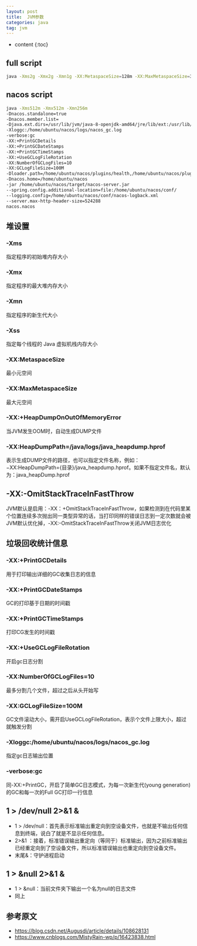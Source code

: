 ```yaml
---
layout: post
title:  JVM参数
categories: java
tag: jvm
---
```



* content
{:toc}

## full script
```sh
java -Xms2g -Xmx2g -Xmn1g -XX:MetaspaceSize=128m -XX:MaxMetaspaceSize=320m -XX:-OmitStackTraceInFastThrow -XX:+HeapDumpOnOutOfMemoryError -XX:HeapDumpPath=/dumppath/java_heapdump.hprof -Xloggc:/logs/gc.log -verbose:gc -XX:+PrintGCDetails -XX:+PrintGCDateStamps -XX:+PrintGCTimeStamps -XX:+UseGCLogFileRotation -XX:NumberOfGCLogFiles=10 -XX:GCLogFileSize=100M -jar test.jar --spring.profiles.active=test --logging.level.org.springframework.r2dbc=INFO > /dev/null 2>&1 &
```

## nacos script

```sh
java -Xms512m -Xmx512m -Xmn256m 
-Dnacos.standalone=true 
-Dnacos.member.list= 
-Djava.ext.dirs=/usr/lib/jvm/java-8-openjdk-amd64/jre/lib/ext:/usr/lib/jvm/java-8-openjdk-amd64/lib/ext 
-Xloggc:/home/ubuntu/nacos/logs/nacos_gc.log 
-verbose:gc 
-XX:+PrintGCDetails 
-XX:+PrintGCDateStamps 
-XX:+PrintGCTimeStamps 
-XX:+UseGCLogFileRotation 
-XX:NumberOfGCLogFiles=10 
-XX:GCLogFileSize=100M 
-Dloader.path=/home/ubuntu/nacos/plugins/health,/home/ubuntu/nacos/plugins/cmdb 
-Dnacos.home=/home/ubuntu/nacos 
-jar /home/ubuntu/nacos/target/nacos-server.jar 
--spring.config.additional-location=file:/home/ubuntu/nacos/conf/ 
--logging.config=/home/ubuntu/nacos/conf/nacos-logback.xml 
--server.max-http-header-size=524288 
nacos.nacos
```

## 堆设置

### -Xms
指定程序的初始堆内存大小

### -Xmx
指定程序的最大堆内存大小

### -Xmn
指定程序的新生代大小

### -Xss
指定每个线程的 Java 虚拟机栈内存大小

### -XX:MetaspaceSize
最小元空间

### -XX:MaxMetaspaceSize
最大元空间

### -XX:+HeapDumpOnOutOfMemoryError
当JVM发生OOM时，自动生成DUMP文件

### -XX:HeapDumpPath=/java/logs/java_heapdump.hprof
表示生成DUMP文件的路径，也可以指定文件名称，例如：−XX:HeapDumpPath={目录}/java_heapdump.hprof。如果不指定文件名，默认为：java_heapDump.hprof

## -XX:-OmitStackTraceInFastThrow

JVM默认是启用：-XX：+OmitStackTraceInFastThrow，如果检测到在代码里某个位置连续多次抛出同一类型异常的话，当打印同样的错误日志到一定次数就会被JVM默认优化掉，-XX:-OmitStackTraceInFastThrow关闭JVM日志优化


## 垃圾回收统计信息

### -XX:+PrintGCDetails
用于打印输出详细的GC收集日志的信息

### -XX:+PrintGCDateStamps
GC的打印基于日期的时间戳

### -XX:+PrintGCTimeStamps
打印CG发生的时间戳

### -XX:+UseGCLogFileRotation
开启gc日志分割

### -XX:NumberOfGCLogFiles=10
最多分割几个文件，超过之后从头开始写

### -XX:GCLogFileSize=100M
GC文件滚动大小，需开启UseGCLogFileRotation，表示个文件上限大小，超过就触发分割

### -Xloggc:/home/ubuntu/nacos/logs/nacos_gc.log
指定gc日志输出位置

### -verbose:gc
同-XX:+PrintGC，开启了简单GC日志模式，为每一次新生代(young generation)的GC和每一次的Full GC打印一行信息

## 1 > /dev/null 2>&1 &

- 1 > /dev/null：首先表示标准输出重定向到空设备文件，也就是不输出任何信息到终端，说白了就是不显示任何信息。
- 2>&1 ：接着，标准错误输出重定向（等同于）标准输出，因为之前标准输出已经重定向到了空设备文件，所以标准错误输出也重定向到空设备文件。
- 末尾&：守护进程启动

## 1 > &null 2>&1 &

- 1 > &null：当前文件夹下输出一个名为null的日志文件
- 同上


参考原文
-

- <a href="https://blog.csdn.net/Augusdi/article/details/108628131">https://blog.csdn.net/Augusdi/article/details/108628131</a>
- <a href="https://www.cnblogs.com/MistyRain-wp/p/16423838.html">https://www.cnblogs.com/MistyRain-wp/p/16423838.html</a>